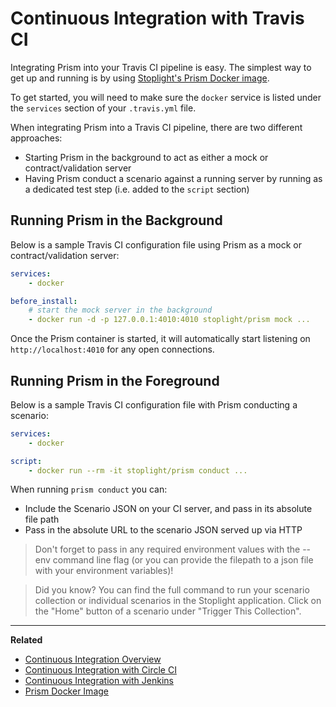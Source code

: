 # Continuous Integration with Travis CI

Integrating Prism into your Travis CI pipeline is easy. The simplest way to get
up and running is by using [Stoplight's Prism Docker
image](https://hub.docker.com/r/stoplight/prism/).

To get started, you will need to make sure the `docker` service is listed under
the `services` section of your `.travis.yml` file.

When integrating Prism into a Travis CI pipeline, there are two different
approaches:

* Starting Prism in the background to act as either a mock or
  contract/validation server
* Having Prism conduct a scenario against a running server by running as a
  dedicated test step (i.e. added to the `script` section)

## Running Prism in the Background

Below is a sample Travis CI configuration file using Prism as a mock or
contract/validation server:

```yaml
services:
    - docker

before_install:
    # start the mock server in the background
    - docker run -d -p 127.0.0.1:4010:4010 stoplight/prism mock ...
```

Once the Prism container is started, it will automatically start listening on
`http://localhost:4010` for any open connections.

## Running Prism in the Foreground

Below is a sample Travis CI configuration file with Prism conducting a scenario:

```yaml
services:
    - docker

script:
    - docker run --rm -it stoplight/prism conduct ...
```

When running `prism conduct` you can:

* Include the Scenario JSON on your CI server, and pass in its absolute file path
* Pass in the absolute URL to the scenario JSON served up via HTTP

<!-- theme: warning -->

> Don't forget to pass in any required environment values with the --env command
> line flag (or you can provide the filepath to a json file with your environment
> variables)!

<!-- theme: info -->

> Did you know? You can find the full command to run your scenario collection
> or individual scenarios in the Stoplight application. Click on the "Home"
> button of a scenario under "Trigger This Collection".

---

**Related**

* [Continuous Integration Overview](./continuous-integration.md)
* [Continuous Integration with Circle CI](./continous-integration-circle)
* [Continuous Integration with Jenkins](./continous-integration-jenkins)
* [Prism Docker Image](https://hub.docker.com/r/stoplight/prism/)
